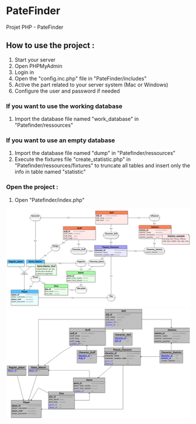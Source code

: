 # PateFinder

Projet PHP - PateFinder

## How to use the project :

1. Start your server
2. Open PHPMyAdmin
3. Login in
4. Open the "config.inc.php" file in "PateFinder/includes"
5. Active the part related to your server system (Mac or Windows)
6. Configure the user and password if needed

### If you want to use the working database
1. Import the database file named "work_database" in "Patefinder/ressources"

### If you want to use an empty database
1. Import the database file named "dump" in "Patefinder/ressources"
2. Execute the fixtures file "create_statistic.php" in "Patefinder/ressources/fixtures" to truncate all tables and insert only the info in table named "statistic"

### Open the project :
1. Open "Patefinder/index.php"

![Project MCD](ressources/MCD.png)
![Project MLD](ressources/MLD.png)
